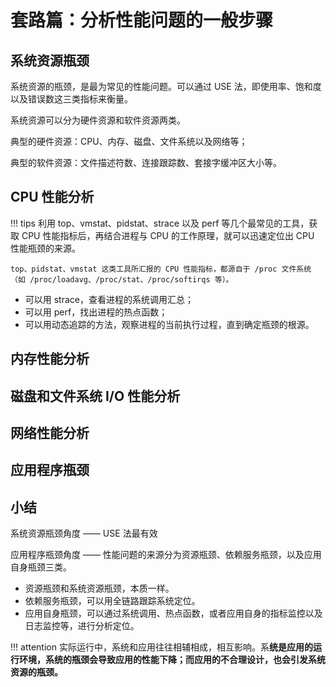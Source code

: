 # 套路篇：分析性能问题的一般步骤

## 系统资源瓶颈

系统资源的瓶颈，是最为常见的性能问题。可以通过 USE 法，即使用率、饱和度以及错误数这三类指标来衡量。

系统资源可以分为硬件资源和软件资源两类。

典型的硬件资源：CPU、内存、磁盘、文件系统以及网络等；

典型的软件资源：文件描述符数、连接跟踪数、套接字缓冲区大小等。

## CPU 性能分析

!!! tips
    利用 top、vmstat、pidstat、strace 以及 perf 等几个最常见的工具，获取 CPU 性能指标后，再结合进程与 CPU 的工作原理，就可以迅速定位出 CPU 性能瓶颈的来源。

    top、pidstat、vmstat 这类工具所汇报的 CPU 性能指标，都源自于 /proc 文件系统（如 /proc/loadavg、/proc/stat、/proc/softirqs 等）。

- 可以用 strace，查看进程的系统调用汇总；
- 可以用 perf，找出进程的热点函数；
- 可以用动态追踪的方法，观察进程的当前执行过程，直到确定瓶颈的根源。

## 内存性能分析

## 磁盘和文件系统 I/O 性能分析

## 网络性能分析

## 应用程序瓶颈

## 小结

系统资源瓶颈角度 —— USE 法最有效

应用程序瓶颈角度 —— 性能问题的来源分为资源瓶颈、依赖服务瓶颈，以及应用自身瓶颈三类。

- 资源瓶颈和系统资源瓶颈，本质一样。
- 依赖服务瓶颈，可以用全链路跟踪系统定位。
- 应用自身瓶颈，可以通过系统调用、热点函数，或者应用自身的指标监控以及日志监控等，进行分析定位。

!!! attention
    实际运行中，系统和应用往往相辅相成，相互影响。系**统是应用的运行环境，系统的瓶颈会导致应用的性能下降；而应用的不合理设计，也会引发系统资源的瓶颈。**
